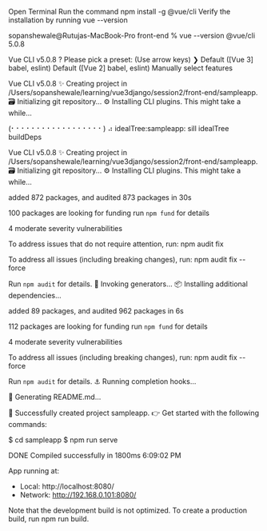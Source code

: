 Open Terminal
Run the command npm install -g @vue/cli
Verify the installation by running vue --version


sopanshewale@Rutujas-MacBook-Pro front-end % vue --version 
@vue/cli 5.0.8



Vue CLI v5.0.8
? Please pick a preset: (Use arrow keys)
❯ Default ([Vue 3] babel, eslint) 
  Default ([Vue 2] babel, eslint) 
  Manually select features 



Vue CLI v5.0.8
✨  Creating project in /Users/sopanshewale/learning/vue3django/session2/front-end/sampleapp.
🗃  Initializing git repository...
⚙️  Installing CLI plugins. This might take a while...

(⠂⠂⠂⠂⠂⠂⠂⠂⠂⠂⠂⠂⠂⠂⠂⠂⠂⠂) ⠴ idealTree:sampleapp: sill idealTree buildDeps



Vue CLI v5.0.8
✨  Creating project in /Users/sopanshewale/learning/vue3django/session2/front-end/sampleapp.
🗃  Initializing git repository...
⚙️  Installing CLI plugins. This might take a while...


added 872 packages, and audited 873 packages in 30s

100 packages are looking for funding
  run `npm fund` for details

4 moderate severity vulnerabilities

To address issues that do not require attention, run:
  npm audit fix

To address all issues (including breaking changes), run:
  npm audit fix --force

Run `npm audit` for details.
🚀  Invoking generators...
📦  Installing additional dependencies...


added 89 packages, and audited 962 packages in 6s

112 packages are looking for funding
  run `npm fund` for details

4 moderate severity vulnerabilities

To address all issues (including breaking changes), run:
  npm audit fix --force

Run `npm audit` for details.
⚓  Running completion hooks...

📄  Generating README.md...

🎉  Successfully created project sampleapp.
👉  Get started with the following commands:

 $ cd sampleapp
 $ npm run serve





 DONE  Compiled successfully in 1800ms                                                                                                                                                          6:09:02 PM


  App running at:
  - Local:   http://localhost:8080/ 
  - Network: http://192.168.0.101:8080/

  Note that the development build is not optimized.
  To create a production build, run npm run build.


